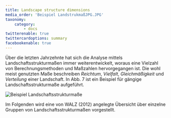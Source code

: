 ```yaml
---
title: Landscape structure dimensions
media_order: 'Beispiel LandstrukmaßJPG.JPG'
taxonomy:
    category:
        - docs
twitterenable: true
twittercardoptions: summary
facebookenable: true
---
```


Über die letzten Jahrzehnte hat sich die Analyse mittels Landschaftsstrukturmaßen immer weiterentwickelt, woraus eine Vielzahl von Berechnungsmethoden und Maßzahlen hervorgegangen ist. Die wohl meist genutzten Maße beschreiben _Reichtum_, _Vielfalt_, _Gleichmäßigkeit_ und _Verteilung_ einer Landschaft. In Abb. 7 ist ein Beispiel für gängige Landschaftsstrukturmaße aufgeführt.

![Beispiel Landschaftsstrukturmaße](Beispiel%20Landstrukma%C3%9FJPG.JPG?lightbox=800&classes=caption "Abb. 7: Beispiel Landschaftsstrukturmaße (Quelle: nach WIENS ET AL. 1993, verändert durch WALZ 2012)")

Im Folgenden wird eine von WALZ (2012) angelegte Übersicht über einzelne Gruppen von Landschaftsstrukturmaßen vorgestellt.